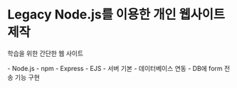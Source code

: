 # Legacy Node.js를 이용한 개인 웹사이트 제작

<p>학습을 위한 간단한 웹 사이트</p>
- Node.js
- npm
- Express
- EJS
- 서버 기본
- 데이터베이스 연동
- DB에 form 전송 기능 구현
